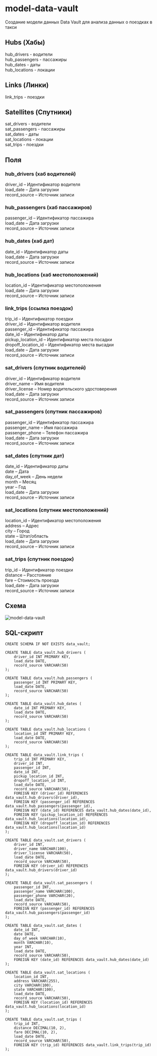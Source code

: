 # model-data-vault
Создание модели данных Data Vault для анализа данных о поездках в такси

## Hubs (Хабы)
hub_drivers - водители <br>
hub_passengers - пассажиры <br>
hub_dates - даты <br>
hub_locations - локации <br>

## Links (Линки)
link_trips - поездки <br>

## Satellites (Спутники)
sat_drivers - водители <br>
sat_passengers - пассажиры <br>
sat_dates - даты <br>
sat_locations - локации <br>
sat_trips - поездки <br>

## Поля

### hub_drivers (хаб водителей)
driver_id – Идентификатор водителя <br>
load_date – Дата загрузки <br>
record_source – Источник записи <br>

### hub_passengers (хаб пассажиров)
passenger_id – Идентификатор пассажира <br>
load_date – Дата загрузки <br>
record_source – Источник записи <br>

### hub_dates (хаб дат)
date_id – Идентификатор даты <br>
load_date – Дата загрузки <br>
record_source – Источник записи <br>

### hub_locations (хаб местоположений)
location_id – Идентификатор местоположения <br>
load_date – Дата загрузки <br>
record_source – Источник записи <br>

### link_trips (ссылка поездок)
trip_id – Идентификатор поездки <br>
driver_id – Идентификатор водителя <br>
passenger_id – Идентификатор пассажира <br>
date_id – Идентификатор даты <br>
pickup_location_id – Идентификатор места посадки <br>
dropoff_location_id – Идентификатор места высадки <br>
load_date – Дата загрузки <br>
record_source – Источник записи <br>

### sat_drivers (спутник водителей)
driver_id – Идентификатор водителя <br>
driver_name – Имя водителя <br>
driver_license – Номер водительского удостоверения <br>
load_date – Дата загрузки <br>
record_source – Источник записи <br>

### sat_passengers (спутник пассажиров)
passenger_id – Идентификатор пассажира <br>
passenger_name – Имя пассажира <br>
passenger_phone – Телефон пассажира <br>
load_date – Дата загрузки <br>
record_source – Источник записи <br>

### sat_dates (спутник дат)
date_id – Идентификатор даты <br>
date – Дата <br>
day_of_week – День недели <br>
month – Месяц <br>
year – Год <br>
load_date – Дата загрузки <br>
record_source – Источник записи <br>

### sat_locations (спутник местоположений)
location_id – Идентификатор местоположения <br>
address – Адрес <br>
city – Город <br>
state – Штат/область <br>
load_date – Дата загрузки <br>
record_source – Источник записи <br>

### sat_trips (спутник поездок)
trip_id – Идентификатор поездки <br>
distance – Расстояние <br>
fare – Стоимость проезда <br>
load_date – Дата загрузки <br>
record_source – Источник записи <br>

## Схема
![model-data-vault](schema/data_vault.JPG)

## SQL-скрипт
```
CREATE SCHEMA IF NOT EXISTS data_vault;

CREATE TABLE data_vault.hub_drivers (
    driver_id INT PRIMARY KEY,
    load_date DATE,
    record_source VARCHAR(50)
);

CREATE TABLE data_vault.hub_passengers (
    passenger_id INT PRIMARY KEY,
    load_date DATE,
    record_source VARCHAR(50)
);

CREATE TABLE data_vault.hub_dates (
    date_id INT PRIMARY KEY,
    load_date DATE,
    record_source VARCHAR(50)
);

CREATE TABLE data_vault.hub_locations (
    location_id INT PRIMARY KEY,
    load_date DATE,
    record_source VARCHAR(50)
);

CREATE TABLE data_vault.link_trips (
    trip_id INT PRIMARY KEY,
    driver_id INT,
    passenger_id INT,
    date_id INT,
    pickup_location_id INT,
    dropoff_location_id INT,
    load_date DATE,
    record_source VARCHAR(50),
    FOREIGN KEY (driver_id) REFERENCES data_vault.hub_drivers(driver_id),
    FOREIGN KEY (passenger_id) REFERENCES data_vault.hub_passengers(passenger_id),
    FOREIGN KEY (date_id) REFERENCES data_vault.hub_dates(date_id),
    FOREIGN KEY (pickup_location_id) REFERENCES data_vault.hub_locations(location_id),
    FOREIGN KEY (dropoff_location_id) REFERENCES data_vault.hub_locations(location_id)
);

CREATE TABLE data_vault.sat_drivers (
    driver_id INT,
    driver_name VARCHAR(100),
    driver_license VARCHAR(50),
    load_date DATE,
    record_source VARCHAR(50),
    FOREIGN KEY (driver_id) REFERENCES data_vault.hub_drivers(driver_id)
);

CREATE TABLE data_vault.sat_passengers (
    passenger_id INT,
    passenger_name VARCHAR(100),
    passenger_phone VARCHAR(20),
    load_date DATE,
    record_source VARCHAR(50),
    FOREIGN KEY (passenger_id) REFERENCES data_vault.hub_passengers(passenger_id)
);

CREATE TABLE data_vault.sat_dates (
    date_id INT,
    date DATE,
    day_of_week VARCHAR(10),
    month VARCHAR(10),
    year INT,
    load_date DATE,
    record_source VARCHAR(50),
    FOREIGN KEY (date_id) REFERENCES data_vault.hub_dates(date_id)
);

CREATE TABLE data_vault.sat_locations (
    location_id INT,
    address VARCHAR(255),
    city VARCHAR(100),
    state VARCHAR(100),
    load_date DATE,
    record_source VARCHAR(50),
    FOREIGN KEY (location_id) REFERENCES data_vault.hub_locations(location_id)
);

CREATE TABLE data_vault.sat_trips (
    trip_id INT,
    distance DECIMAL(10, 2),
    fare DECIMAL(10, 2),
    load_date DATE,
    record_source VARCHAR(50),
    FOREIGN KEY (trip_id) REFERENCES data_vault.link_trips(trip_id)
);
```
